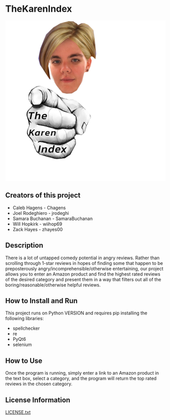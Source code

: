 # TheKarenIndex

![The Karen Index Logo](TheKarenIndex.png)


## Creators of this project
* Caleb Hagens - Chagens
* Joel Rodeghiero - jrodeghi
* Samara Buchanan - SamaraBuchanan 
* Will Hopkirk - wiihop69
* Zack Hayes - zhayes00


## Description
There is a lot of untapped comedy potential in angry reviews. Rather than scrolling through 1-star reviews in hopes of finding some that happen to be preposterously angry/incomprehensible/otherwise entertaining, our project allows you to enter an Amazon product and find the highest rated reviews of the desired category and present them in a way that filters out all of the boring/reasonable/otherwise helpful reviews.

## How to Install and Run
This project runs on Python VERSION and requires pip installing the following libraries:
* spellchecker
* re
* PyQt6
* selenium

## How to Use
Once the program is running, simply enter a link to an Amazon product in the text box, select a category, and the program will return the top rated reviews in the chosen category.

## License Information
[LICENSE.txt](https://github.com/utk-cs340-spring22/TheKarenIndex/blob/main/LICENSE.txt)
